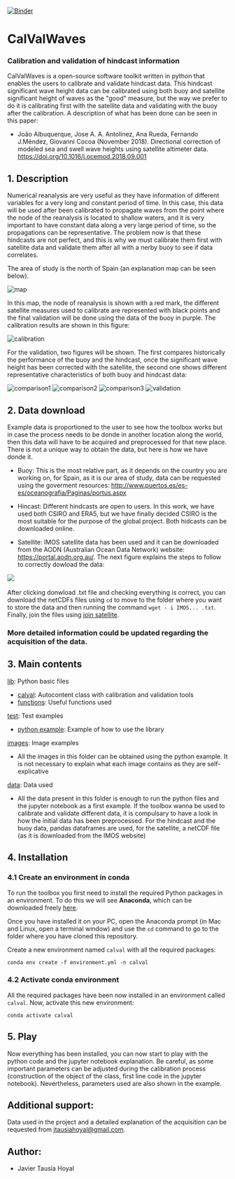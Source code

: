 [![Binder](https://mybinder.org/badge_logo.svg)](https://mybinder.org/v2/gh/javitausia/CalValWaves/master)

# CalValWaves 

### Calibration and validation of hindcast information

CalValWaves is a open-source software toolkit written in python that enables the users to calibrate and validate hindcast data. This hindcast significant wave height data can be calibrated using both buoy and satellite significant height of waves as the "good" measure, but the way we prefer to do it is calibrating first with the satellite data and validating with the buoy after the calibration. A description of what has been done can be seen in this paper:

* João Albuquerque, Jose A. A. Antolínez, Ana Rueda, Fernando J.Méndez, Giovanni Cocoa (November 2018). Directional correction of modeled sea and swell wave heights using satellite altimeter data. https://doi.org/10.1016/j.ocemod.2018.09.001

## 1. Description

Numerical reanalysis are very useful as they have information of different variables for a very long and constant period of time. In this case, this data will be used after been calibrated to propagate waves from the point where the node of the reanalysis is located to shallow waters, and it is very important to have constant data along a very large period of time, so the propagations can be representative. The problem now is that these hindcasts are not perfect, and this is why we must calibrate them first with satellite data and validate them after all with a nerby buoy to see if data correlates.

The area of study is the north of Spain (an explanation map can be seen below).

![map](/images/mapa-resumen.png)

In this map, the node of reanalysis is shown with a red mark, the different satellite measures used to calibrate are represented with black points and the final validation will be done using the data of the buoy in purple. The calibration results are shown in this figure:

![calibration](/images/calibration-satellite.png)

For the validation, two figures will be shown. The first compares historically the performance of the buoy and the hindcast, once the significant wave height has been corrected with the satellite, the second one shows different representative characteristics of both buoy and hindcast data:

![comparison1](/images/comparison-satcorr-2006.png)
![comparison2](/images/comparison-satcorr-2007.png)
![comparison3](/images/comparison-satcorr-2008.png)
![validation](/images/validation-satellite.png)

## 2. Data download

Example data is proportioned to the user to see how the toolbox works but in case the process needs to be donde in another location along the world, then this data will have to be acquired and preprocessed for that new place. There is not a unique way to obtain the data, but here is how we have donde it.

- Buoy: This is the most relative part, as it depends on the country you are working on, for Spain, as it is our area of study, data can be requested using the goverment resources: http://www.puertos.es/es-es/oceanografia/Paginas/portus.aspx

- Hincast: Different hindcasts are open to users. In this work, we have used both CSIRO and ERA5, but we have finally decided CSIRO is the most suitable for the purpose of the global project. Both hidcasts can be downloaded online.

- Satellite: IMOS satellite data has been used and it can be downloaded from the AODN (Australian Ocean Data Network) website: https://portal.aodn.org.au/. The next figure explains the steps to follow to correctly dowload the data:

![](https://github.com/javitausia/CalValWaves/blob/master/data/satellite/steps.png)
<img src="https://github.com/javitausia/CalValWaves/blob/master/data/satellite/steps.png" width="10">

After clicking donwload .txt file and checking everything is correct, you can download the netCDFs files using `cd` to move to the folder where you want to store the data and then running the command `wget - i IMOS... .txt`. Finally, join the files using [join satellite](/data/satellite/extract_satellite.py).

### More detailed information could be updated regarding the acquisition of the data.

## 3. Main contents

[lib](./lib/): Python basic files 
- [calval](./lib/calval.py): Autocontent class with calibration and validation tools
- [functions](./lib/functions.py): Useful functions used

[test](./tests/): Test examples
- [python example](./tests/example_01.py): Example of how to use the library

[images](./images/): Image examples
- All the images in this folder can be obtained using the python example. It is not necessary to explain what each image contains as they are self-explicative

[data](./data/): Data used
- All the data present in this folder is enough to run the python files and the jupyter notebook as a first example. If the toolbox wanna be used to calibrate and validate different data, it is compulsary to have a look in how the initial data has been preprocessed. For the hindcast and the buoy data, pandas dataframes are used, for the satellite, a netCDF file (as it is downloaded from the IMOS website)

## 4. Installation

### 4.1 Create an environment in conda

To run the toolbox you first need to install the required Python packages in an environment. To do this we will see **Anaconda**, which can be downloaded freely [here](https://www.anaconda.com/download/).

Once you have installed it on your PC, open the Anaconda prompt (in Mac and Linux, open a terminal window) and use the `cd` command to go to the folder where you have cloned this repository.

Create a new environment named `calval` with all the required packages:

```
conda env create -f environment.yml -n calval
```
### 4.2 Activate conda environment

All the required packages have been now installed in an environment called `calval`. Now, activate this new environment:

```
conda activate calval
```

## 5. Play

Now everything has been installed, you can now start to play with the python code and the jupyter notebook explanation. Be careful, as some important parameters can be adjusted during the calibration process (construction of the object of the class, first line code in the jupyter notebook). Nevertheless, parameters used are also shown in the example.

## Additional support:

Data used in the project and a detailed explanation of the acquisition can be requested from jtausiahoyal@gmail.com.

## Author:

* Javier Tausía Hoyal
